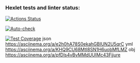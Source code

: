 ### Hexlet tests and linter status:
[![Actions Status](https://github.com/volkoluck74/frontend-project-46/actions/workflows/hexlet-check.yml/badge.svg)](https://github.com/volkoluck74/frontend-project-46/actions)

[![Auto-check](https://github.com/volkoluck74/frontend-project-46/actions/workflows/auto-check.yml/badge.svg)](https://github.com/volkoluck74/frontend-project-46/actions/workflows/auto-check.yml)

[![Test Coverage](https://api.codeclimate.com/v1/badges/d138ce494d9c0ef7f4dd/test_coverage)](https://codeclimate.com/github/volkoluck74/frontend-project-46/test_coverage)
json
https://asciinema.org/a/e2h0hA78S0ekahGBIUN2U5qrC
yml
https://asciinema.org/a/KHQ9CU68MtI8SN1H6uobMfLMZ
obj
https://asciinema.org/a/pfDls4vBvMMdUUIMc43Fjjure


